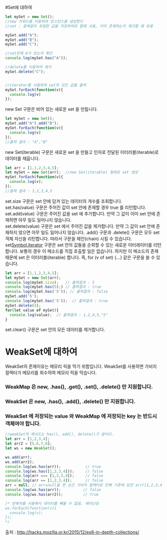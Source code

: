 #Set에 대하여 

~~~javascript
let mySet = new Set();
//new 키워드를 이용하여 인스턴스를 생성한다
//set : 중복없이 유일한 값을 저장하여로 할때 사용, 이미 존재하는지 체크할 때 유용

mySet.add("A");
mySet.add("B");
mySet.add("C");

//set안에 A가 있는지 확인
console.log(mySet.has("A"));

//delete를 이용하여 제거
mySet.delete("C");


//iterator를 사용하여 set의 모든 값을 출력
mySet.forEach(function(v){
  console.log(v)
});
~~~

new Set 구문은 비어 있는 새로운 set 을 만듭니다.

~~~javascript
let mySet = new Set();
mySet.add("A").add("B");
mySet.forEach(function(v){
  console.log(v)
});
//출력 결과 : "A","B"
~~~

new Set(iterable) 구문은 새로운 set 을 만들고 인자로 전달된 이터러블(iterable)로 데이터를 채웁니다.

~~~javascript
let arr = [1,1,2,3,4,5];
let mySet = new Set(arr);  //new Set(iterable) 형태로 set 생성
mySet.forEach(function(v){
  console.log(v);
});
//출력 결과 : 1,2,3,4,5
~~~
set.size 구문은 set 안에 담겨 있는 데이터의 개수를 조회합니다.</br>
set.has(value) 구문은 주어진 값이 set 안에 존재할 경우 true 를 리턴합니다.</br>
set.add(value) 구문은 주어진 값을 set 에 추가합니다. 만약 그 값이 이미 set 안에 존재하면 아무 일도 일어나지 않습니다.</br>
set.delete(value) 구문은 set 에서 주어진 값을 제거합니다. 만약 그 값이 set 안에 존재하지 않으면 아무 일도 일어나지 않습니다. .add() 구문과 .delete() 구문은 모두 set 객체 자신을 리턴합니다. 따라서 구문을 체인(chain) 시킬 수 있습니다.</br>
set[Symbol.iterator]() 구문은 set 안의 값들을 순회할 수 있는 새로운 이터레이터를 리턴합니다. 보통의 경우 이 메소드를 직접 호출할 일은 없습니다. 하지만 이 메소드의 존재 때문에 set 은 이터러블(iterable) 합니다. 즉, for (v of set) {...} 같은 구문을 쓸 수 있습니다.</br>
~~~javascript
let arr = [1,1,2,3,4,5];
let mySet = new Set(arr);  
console.log(mySet.size);   // 출력결과 : 5
console.log(mySet.has(5);) // 출력결과 : true
console.log(mySet.has('5')); // 출력결과 : false
mySet.add('5');
console.log(mySet.has('5'));  // 출력결과 : true
mySet.delete(3);
for(let value of mySet){
  console.log(value);  // 출력결과 : 1,2,4,5,"5"
}
~~~
set.clear() 구문은 set 안의 모든 데이터를 제거합니다.

# WeakSet에 대하여
WeakSet의 존재이유는 메모리 릭을 막기 위함입니다.
WeakSet를 사용하면 가비지 컬렉터가 메모리를 회수하여 메모리 릭을 막습니다.
### WeakMap 은 new, .has(), .get(), .set(), .delete() 만 지원합니다.
### WeakSet 은 new, .has(), .add(), .delete() 만 지원합니다.
### WeakSet 에 저장되는 value 와 WeakMap 에 저장되는 key 는 반드시 객체여야 합니다.


~~~javascript
//weakSet의 메서드는 has(), add(), delete()가 끝이다.
let arr = [1,2,3,4];
let arr2 = [5,6,7,8];
let ws = new WeakSet();

ws.add(arr);
ws.add(arr2);
console.log(ws.has(arr));           // true
console.log(ws.has([1,2,3,4]));     // false
console.log(arr === [1,2,3,4]);     // false
console.log(arr == [1,2,3,4]);      // false
arr = null; // arr=null을 한 순간 가비지 컬렉터로 인해 기존에 있던 arr([1,2,3,4])는 메모리상에 없어져 버린다.
console.log(ws.has(arr));          // false
console.log(ws.has(arr2));         // true

/* 반복자를 사용해서 데이터를 빼올 수 없음. 에러난당
ws.forEach(function(v){
  console.log(v);           
});
*/
~~~
출처 : http://hacks.mozilla.or.kr/2015/12/es6-in-depth-collections/
